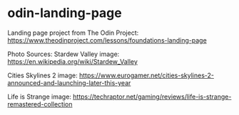 # odin-landing-page
Landing page project from The Odin Project: https://www.theodinproject.com/lessons/foundations-landing-page

Photo Sources:
Stardew Valley image: https://en.wikipedia.org/wiki/Stardew_Valley

Cities Skylines 2 image: https://www.eurogamer.net/cities-skylines-2-announced-and-launching-later-this-year

Life is Strange image: https://techraptor.net/gaming/reviews/life-is-strange-remastered-collection

